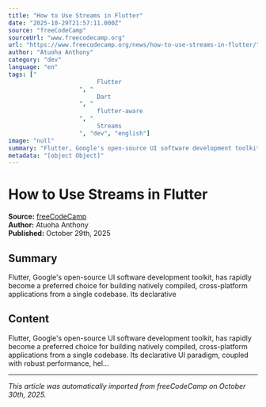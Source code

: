 ```yaml
---
title: "How to Use Streams in Flutter"
date: "2025-10-29T21:57:11.000Z"
source: "freeCodeCamp"
sourceUrl: "www.freecodecamp.org"
url: "https://www.freecodecamp.org/news/how-to-use-streams-in-flutter/"
author: "Atuoha Anthony"
category: "dev"
language: "en"
tags: ["
                         Flutter 
                    ", "
                         Dart 
                    ", "
                         flutter-aware 
                    ", "
                         Streams 
                    ", "dev", "english"]
image: "null"
summary: "Flutter, Google's open-source UI software development toolkit, has rapidly become a preferred choice for building natively compiled, cross-platform applications from a single codebase. Its declarative"
metadata: "[object Object]"
---
```


# How to Use Streams in Flutter

**Source:** [freeCodeCamp](https://www.freecodecamp.org/news/how-to-use-streams-in-flutter/)  
**Author:** Atuoha Anthony  
**Published:** October 29th, 2025  

## Summary

Flutter, Google's open-source UI software development toolkit, has rapidly become a preferred choice for building natively compiled, cross-platform applications from a single codebase. Its declarative

## Content

Flutter, Google's open-source UI software development toolkit, has rapidly become a preferred choice for building natively compiled, cross-platform applications from a single codebase. Its declarative UI paradigm, coupled with robust performance, hel...

---

*This article was automatically imported from freeCodeCamp on October 30th, 2025.*
